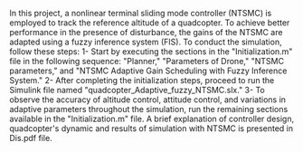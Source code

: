 In this project, a nonlinear terminal sliding mode controller (NTSMC) is employed to track the reference altitude of a quadcopter. To achieve better performance in the presence  of disturbance, the gains of the NTSMC are adapted using a fuzzy inference system (FIS).
To conduct the simulation, follow these steps:
    1- Start by executing the sections in the "Initialization.m" file in the following sequence:         "Planner," "Parameters of Drone," "NTSMC parameters," and "NTSMC Adaptive Gain Scheduling          with Fuzzy Inference System."
    2- After completing the initialization steps, proceed to run the Simulink file named                 "quadcopter_Adaptive_fuzzy_NTSMC.slx."
    3- To observe the accuracy of altitude control, attitude control, and variations in adaptive           parameters throughout the simulation, run the remaining sections available in the                 "Initialization.m" file.
A brief explanation of controller design, quadcopter's dynamic and results of simulation with NTSMC is presented in Dis.pdf file.
